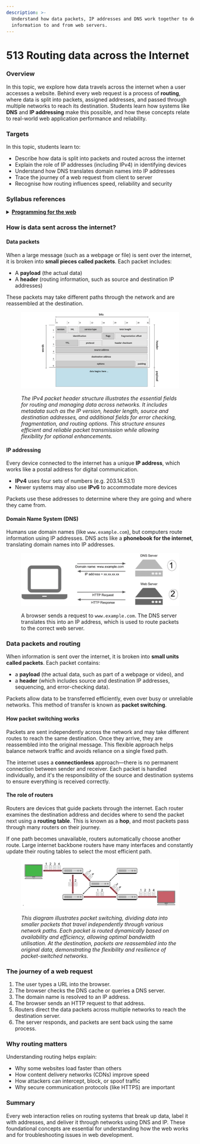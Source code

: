 ```yaml
---
description: >-
  Understand how data packets, IP addresses and DNS work together to deliver
  information to and from web servers.
---
```


# 513 Routing data across the Internet

### Overview

In this topic, we explore how data travels across the internet when a user accesses a website. Behind every web request is a process of **routing**, where data is split into packets, assigned addresses, and passed through multiple networks to reach its destination. Students learn how systems like **DNS** and **IP addressing** make this possible, and how these concepts relate to real-world web application performance and reliability.

### Targets

In this topic, students learn to:

* Describe how data is split into packets and routed across the internet
* Explain the role of IP addresses (including IPv4) in identifying devices
* Understand how DNS translates domain names into IP addresses
* Trace the journey of a web request from client to server
* Recognise how routing influences speed, reliability and security

### Syllabus references

<details>

<summary><a href="https://curriculum.nsw.edu.au/learning-areas/tas/software-engineering-11-12-2022/content/year-12/fa6aab137e"><strong>Programming for the web</strong></a></summary>

**Data transmission using the web**

* Investigate and practise how data is transferred on the internet\
  – data packets\
  – internet protocol (IP) addresses, including IPv4\
  – domain name systems (DNS)

</details>

### How is data sent across the internet?

#### Data packets

When a large message (such as a webpage or file) is sent over the internet, it is broken into **small pieces called packets**. Each packet includes:

* A **payload** (the actual data)
* A **header** (routing information, such as source and destination IP addresses)

These packets may take different paths through the network and are reassembled at the destination.

<figure><img src="../../.gitbook/assets/image (24).png" alt=""><figcaption><p><em>The IPv4 packet header structure illustrates the essential fields for routing and managing data across networks. It includes metadata such as the IP version, header length, source and destination addresses, and additional fields for error checking, fragmentation, and routing options. This structure ensures efficient and reliable packet transmission while allowing flexibility for optional enhancements.</em></p></figcaption></figure>

#### IP addressing

Every device connected to the internet has a unique **IP address**, which works like a postal address for digital communication.

* **IPv4** uses four sets of numbers (e.g. 203.14.53.1)
* Newer systems may also use **IPv6** to accommodate more devices

Packets use these addresses to determine where they are going and where they came from.

#### Domain Name System (DNS)

Humans use domain names (like `www.example.com`), but computers route information using IP addresses. DNS acts like a **phonebook for the internet**, translating domain names into IP addresses.

<figure><img src="../../.gitbook/assets/image (6).png" alt=""><figcaption><p>A browser sends a request to <code>www.example.com</code>. The DNS server translates this into an IP address, which is used to route packets to the correct web server.</p></figcaption></figure>

### Data packets and routing

When information is sent over the internet, it is broken into **small units called packets**. Each packet contains:

* a **payload** (the actual data, such as part of a webpage or video), and
* a **header** (which includes source and destination IP addresses, sequencing, and error-checking data).

Packets allow data to be transferred efficiently, even over busy or unreliable networks. This method of transfer is known as **packet switching**.

#### How packet switching works

Packets are sent independently across the network and may take different routes to reach the same destination. Once they arrive, they are reassembled into the original message. This flexible approach helps balance network traffic and avoids reliance on a single fixed path.

The internet uses a **connectionless** approach—there is no permanent connection between sender and receiver. Each packet is handled individually, and it's the responsibility of the source and destination systems to ensure everything is received correctly.

#### The role of routers

Routers are devices that guide packets through the internet. Each router examines the destination address and decides where to send the packet next using a **routing table**. This is known as a **hop**, and most packets pass through many routers on their journey.

If one path becomes unavailable, routers automatically choose another route. Large internet backbone routers have many interfaces and constantly update their routing tables to select the most efficient path.

<figure><img src="../../.gitbook/assets/image (25).png" alt=""><figcaption><p><em>This diagram illustrates packet switching, dividing data into smaller packets that travel independently through various network paths. Each packet is routed dynamically based on availability and efficiency, allowing optimal bandwidth utilisation. At the destination, packets are reassembled into the original data, demonstrating the flexibility and resilience of packet-switched networks.</em></p></figcaption></figure>

### The journey of a web request

1. The user types a URL into the browser.
2. The browser checks the DNS cache or queries a DNS server.
3. The domain name is resolved to an IP address.
4. The browser sends an HTTP request to that address.
5. Routers direct the data packets across multiple networks to reach the destination server.
6. The server responds, and packets are sent back using the same process.

### Why routing matters

Understanding routing helps explain:

* Why some websites load faster than others
* How content delivery networks (CDNs) improve speed
* How attackers can intercept, block, or spoof traffic
* Why secure communication protocols (like HTTPS) are important

### Summary

Every web interaction relies on routing systems that break up data, label it with addresses, and deliver it through networks using DNS and IP. These foundational concepts are essential for understanding how the web works and for troubleshooting issues in web development.



